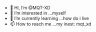 - 👋 Hi, I’m @MQT-XD
- 👀 I’m interested in ...myself
- 🌱 I’m currently learning ...how do i live
- 📫 How to reach me ...my inest: mqt_xd

<!---
MQT-XD/MQT-XD is a ✨ special ✨ repository because its `README.md` (this file) appears on your GitHub profile.
You can click the Preview link to take a look at your changes.
--->
